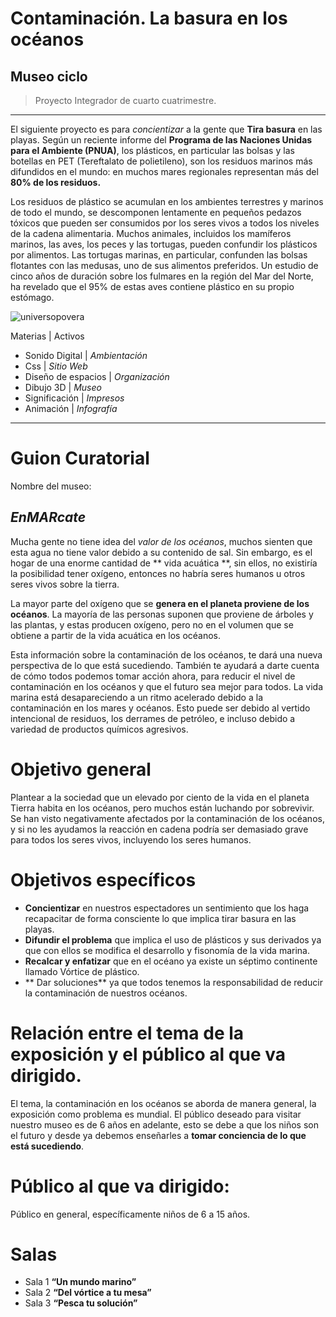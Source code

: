 # Contaminación. La basura en los océanos

## Museo ciclo

>Proyecto Integrador de cuarto cuatrimestre.

---

El siguiente proyecto es para *concientizar* a la gente que **Tira basura** en las playas.
Según un reciente informe del **Programa de las Naciones Unidas para el Ambiente (PNUA)**, los plásticos, en particular las bolsas y las botellas en PET (Tereftalato de polietileno), son los residuos marinos más difundidos en el mundo: en muchos mares regionales representan más del **80% de los residuos.** 

Los residuos de plástico se acumulan en los ambientes terrestres y marinos de todo el mundo, se descomponen lentamente en pequeños pedazos tóxicos que pueden ser consumidos por los seres vivos a todos los niveles de la cadena alimentaria. Muchos animales, incluidos los mamíferos marinos, las aves, los peces y las tortugas, pueden confundir los plásticos por alimentos. Las tortugas marinas, en particular, confunden las bolsas flotantes con las medusas, uno de sus alimentos preferidos. Un estudio de cinco años de duración sobre los fulmares en la región del Mar del Norte, ha revelado que el 95% de estas aves contiene plástico en su propio estómago.

![universopovera](/contaminacion/universopovera.jpg)

Materias | Activos

- Sonido Digital     |  *Ambientación*  
- Css                |  *Sitio Web*     
- Diseño de espacios |  *Organización*                 
- Dibujo 3D          |  *Museo*         
- Significación      |  *Impresos*      
- Animación          |  *Infografía*  

---

# Guion Curatorial
Nombre del museo: 

## *EnMARcate*

Mucha gente no tiene idea del *valor de los océanos*, muchos sienten que esta agua no tiene valor debido a su contenido de sal. Sin embargo, es el hogar de una enorme cantidad de ** vida acuática **, sin ellos, no existiría la posibilidad tener oxígeno, entonces no habría seres humanos u otros seres vivos sobre la tierra.

La mayor parte del oxígeno que se **genera en el planeta proviene de los océanos**. La mayoría de las personas suponen que proviene de árboles y las plantas, y estas producen oxígeno, pero no en el volumen que se obtiene a partir de la vida acuática en los océanos.

Esta información sobre la contaminación de los océanos, te dará una nueva perspectiva de lo que está sucediendo. También te ayudará a darte cuenta de cómo todos podemos tomar acción ahora, para reducir el nivel de contaminación en los océanos y que el futuro sea mejor para todos.
La vida marina está desapareciendo a un ritmo acelerado debido a la contaminación en los mares y océanos. Esto puede ser debido al vertido intencional de residuos, los derrames de petróleo, e incluso debido a variedad de productos químicos agresivos.

# Objetivo general

Plantear a la sociedad que un elevado por ciento de la vida en el planeta Tierra habita en los océanos, pero muchos están luchando por sobrevivir. Se han visto negativamente afectados por la contaminación de los océanos, y si no les ayudamos la reacción en cadena podría ser demasiado grave para todos los seres vivos, incluyendo los seres humanos.

# Objetivos específicos

- **Concientizar** en nuestros espectadores un sentimiento que los haga recapacitar de forma consciente lo que implica tirar basura en las playas.
- **Difundir el problema** que implica el uso de plásticos y sus derivados ya que con ellos se modifica el desarrollo y fisonomía de la vida marina.
- **Recalcar y enfatizar** que en el océano ya existe un séptimo continente llamado Vórtice de plástico.
- ** Dar soluciones** ya que todos tenemos la responsabilidad de reducir la contaminación de nuestros océanos.

# Relación entre el tema de la exposición y el público al que va dirigido.

El tema, la contaminación en los océanos se aborda de manera general, la exposición como problema es mundial. El público deseado para visitar nuestro museo es de 6 años en adelante, esto se debe a que los niños son el futuro y desde ya debemos enseñarles a **tomar conciencia de lo que está sucediendo**.

# Público al que va dirigido: 

Público en general, específicamente niños de 6 a 15 años.

# Salas

- Sala 1 **“Un mundo marino”**
- Sala 2 **“Del vórtice a tu mesa”**
- Sala 3 **“Pesca tu solución”**

